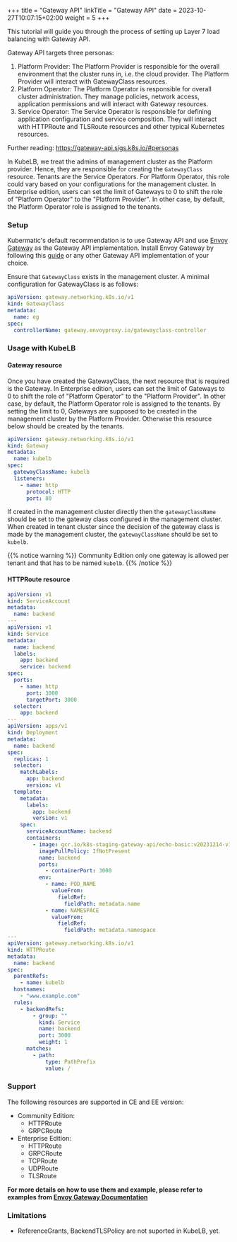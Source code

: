 +++
title = "Gateway API"
linkTitle = "Gateway API"
date = 2023-10-27T10:07:15+02:00
weight = 5
+++

This tutorial will guide you through the process of setting up Layer 7 load balancing with Gateway API.

Gateway API targets three personas:

1. Platform Provider: The Platform Provider is responsible for the overall environment that the cluster runs in, i.e. the cloud provider. The Platform Provider will interact with GatewayClass resources.
2. Platform Operator: The Platform Operator is responsible for overall cluster administration. They manage policies, network access, application permissions and will interact with Gateway resources.
3. Service Operator: The Service Operator is responsible for defining application configuration and service composition. They will interact with HTTPRoute and TLSRoute resources and other typical Kubernetes resources.

Further reading: <https://gateway-api.sigs.k8s.io/#personas>

In KubeLB, we treat the admins of management cluster as the Platform provider. Hence, they are responsible for creating the `GatewayClass` resource. Tenants are the Service Operators. For Platform Operator, this role could vary based on your configurations for the management cluster. In Enterprise edition, users can set the limit of Gateways to 0 to shift the role of "Platform Operator" to the "Platform Provider". In other case, by default, the Platform Operator role is assigned to the tenants.

### Setup

Kubermatic's default recommendation is to use Gateway API and use [Envoy Gateway](https://gateway.envoyproxy.io/) as the Gateway API implementation. Install Envoy Gateway by following this [guide](https://gateway.envoyproxy.io/docs/install/install-helm/) or any other Gateway API implementation of your choice.

Ensure that `GatewayClass` exists in the management cluster. A minimal configuration for GatewayClass is as follows:

```yaml
apiVersion: gateway.networking.k8s.io/v1
kind: GatewayClass
metadata:
  name: eg
spec:
  controllerName: gateway.envoyproxy.io/gatewayclass-controller
```

### Usage with KubeLB

#### Gateway resource

Once you have created the GatewayClass, the next resource that is required is the Gateway.  In Enterprise edition, users can set the limit of Gateways to 0 to shift the role of "Platform Operator" to the "Platform Provider". In other case, by default, the Platform Operator role is assigned to the tenants. By setting the limit to 0, Gateways are supposed to be created in the management cluster by the Platform Provider. Otherwise this resource below should be created by the tenants.

```yaml
apiVersion: gateway.networking.k8s.io/v1
kind: Gateway
metadata:
  name: kubelb
spec:
  gatewayClassName: kubelb
  listeners:
    - name: http
      protocol: HTTP
      port: 80
```

If created in the management cluster directly then the `gatewayClassName` should be set to the gateway class configured in the management cluster. When created in tenant cluster since the decision of the gateway class is made by the management cluster, the `gatewayClassName` should be set to `kubelb`.

{{% notice warning %}}
Community Edition only one gateway is allowed per tenant and that has to be named `kubelb`.
{{% /notice %}}

#### HTTPRoute resource

```yaml
apiVersion: v1
kind: ServiceAccount
metadata:
  name: backend
---
apiVersion: v1
kind: Service
metadata:
  name: backend
  labels:
    app: backend
    service: backend
spec:
  ports:
    - name: http
      port: 3000
      targetPort: 3000
  selector:
    app: backend
---
apiVersion: apps/v1
kind: Deployment
metadata:
  name: backend
spec:
  replicas: 1
  selector:
    matchLabels:
      app: backend
      version: v1
  template:
    metadata:
      labels:
        app: backend
        version: v1
    spec:
      serviceAccountName: backend
      containers:
        - image: gcr.io/k8s-staging-gateway-api/echo-basic:v20231214-v1.0.0-140-gf544a46e
          imagePullPolicy: IfNotPresent
          name: backend
          ports:
            - containerPort: 3000
          env:
            - name: POD_NAME
              valueFrom:
                fieldRef:
                  fieldPath: metadata.name
            - name: NAMESPACE
              valueFrom:
                fieldRef:
                  fieldPath: metadata.namespace
---
apiVersion: gateway.networking.k8s.io/v1
kind: HTTPRoute
metadata:
  name: backend
spec:
  parentRefs:
    - name: kubelb
  hostnames:
    - "www.example.com"
  rules:
    - backendRefs:
        - group: ""
          kind: Service
          name: backend
          port: 3000
          weight: 1
      matches:
        - path:
            type: PathPrefix
            value: /
```

### Support

The following resources are supported in CE and EE version:

- Community Edition:
  - HTTPRoute
  - GRPCRoute
- Enterprise Edition:
  - HTTPRoute
  - GRPCRoute
  - TCPRoute
  - UDPRoute
  - TLSRoute

**For more details on how to use them and example, please refer to examples from [Envoy Gateway Documentation](https://gateway.envoyproxy.io/docs/tasks/)**

### Limitations

- ReferenceGrants, BackendTLSPolicy are not suported in KubeLB, yet.
